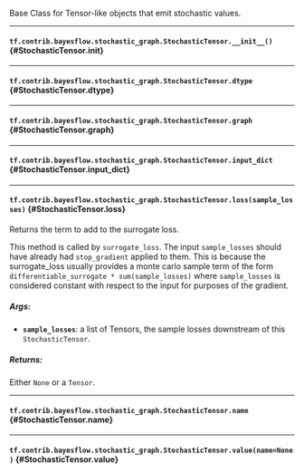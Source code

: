 Base Class for Tensor-like objects that emit stochastic values.
- - -

#### `tf.contrib.bayesflow.stochastic_graph.StochasticTensor.__init__()` {#StochasticTensor.__init__}




- - -

#### `tf.contrib.bayesflow.stochastic_graph.StochasticTensor.dtype` {#StochasticTensor.dtype}




- - -

#### `tf.contrib.bayesflow.stochastic_graph.StochasticTensor.graph` {#StochasticTensor.graph}




- - -

#### `tf.contrib.bayesflow.stochastic_graph.StochasticTensor.input_dict` {#StochasticTensor.input_dict}




- - -

#### `tf.contrib.bayesflow.stochastic_graph.StochasticTensor.loss(sample_losses)` {#StochasticTensor.loss}

Returns the term to add to the surrogate loss.

This method is called by `surrogate_loss`.  The input `sample_losses`
should have already had `stop_gradient` applied to them.  This is
because the surrogate_loss usually provides a monte carlo sample term
of the form `differentiable_surrogate * sum(sample_losses)` where
`sample_losses` is considered constant with respect to the input
for purposes of the gradient.

##### Args:


*  <b>`sample_losses`</b>: a list of Tensors, the sample losses downstream of this
    `StochasticTensor`.

##### Returns:

  Either `None` or a `Tensor`.


- - -

#### `tf.contrib.bayesflow.stochastic_graph.StochasticTensor.name` {#StochasticTensor.name}




- - -

#### `tf.contrib.bayesflow.stochastic_graph.StochasticTensor.value(name=None)` {#StochasticTensor.value}





